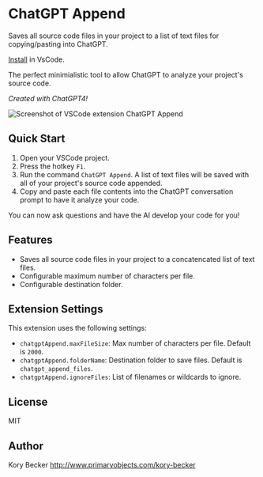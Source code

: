 # ChatGPT Append

Saves all source code files in your project to a list of text files for copying/pasting into ChatGPT.

[Install](https://marketplace.visualstudio.com/items?itemName=primaryobjects.chatgpt-append) in VsCode.

The perfect minimialistic tool to allow ChatGPT to analyze your project's source code.

*Created with ChatGPT4!*

![Screenshot of VSCode extension ChatGPT Append](images/screenshot.gif)

## Quick Start

1. Open your VSCode project.
2. Press the hotkey `F1`.
3. Run the command `ChatGPT Append`. A list of text files will be saved with all of your project's source code appended.
4. Copy and paste each file contents into the ChatGPT conversation prompt to have it analyze your code.

You can now ask questions and have the AI develop your code for you!

## Features

- Saves all source code files in your project to a concatencated list of text files.
- Configurable maximum number of characters per file.
- Configurable destination folder.

## Extension Settings

This extension uses the following settings:

* `chatgptAppend.maxFileSize`: Max number of characters per file. Default is `2000`.
* `chatgptAppend.folderName`: Destination folder to save files. Default is `chatgpt_append_files`.
* `chatgptAppend.ignoreFiles`: List of filenames or wildcards to ignore.

## License

MIT

## Author

Kory Becker http://www.primaryobjects.com/kory-becker
